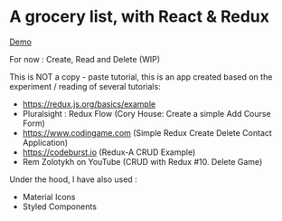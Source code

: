 # A grocery list, with React & Redux

[Demo](https://foxandarrows.github.io/react-redux-my-grocery-list/)

For now : Create, Read and Delete (WIP)

This is NOT a copy - paste tutorial, this is an app created based on the experiment / reading of several tutorials:

- https://redux.js.org/basics/example
- Pluralsight : Redux Flow (Cory House: Create a simple Add Course Form)
- https://www.codingame.com (Simple Redux Create Delete Contact Application)
- https://codeburst.io (Redux-A CRUD Example)
- Rem Zolotykh on YouTube (CRUD with Redux #10. Delete Game)

Under the hood, I have also used :

- Material Icons
- Styled Components

